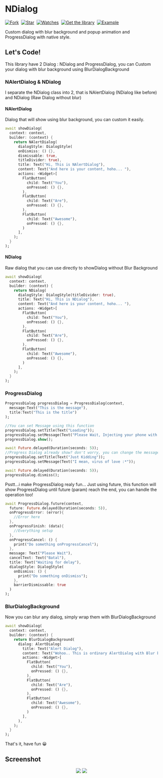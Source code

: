# NDialog 
[![Fork](https://img.shields.io/github/forks/nizwar/ndialog?style=social)](https://github.com/nizwar/ndialog/fork)&nbsp; [![Star](https://img.shields.io/github/stars/nizwar/ndialog?style=social)](https://github.com/nizwar/ndialog/star)&nbsp; [![Watches](https://img.shields.io/github/watchers/nizwar/ndialog?style=social)](https://github.com/nizwar/ndialog/)&nbsp; [![Get the library](https://img.shields.io/badge/Get%20library-pub-blue)](https://pub.dev/packages/ndialog)&nbsp; [![Example](https://img.shields.io/badge/Example-Ex-success)](https://pub.dev/packages/ndialog#-example-tab-)

Custom dialog with blur background and popup animation and ProgressDialog with native style.

## Let's Code!

This library have 2 Dialog : NDialog and ProgressDialog, you can Custom your dialog with blur background using BlurDialogBackground

### NAlertDialog & NDialog 

I separate the NDialog class into 2, that is NAlertDialog (NDialog like before) and NDialog (Raw Dialog without blur)

#### NAlertDialog

Dialog that will show using blur background, you can custom it easily.

``` dart
await showDialog(
  context: context,
  builder: (context) {
    return NAlertDialog(
      dialogStyle: DialogStyle(
      onDismiss: () {},
      dismissable: true,
      titleDivider: true),
      title: Text("Hi, This is NAlertDialog"),
      content: Text("And here is your content, hoho... "), 
      actions: <Widget>[
        FlatButton(
          child: Text("You"),
          onPressed: () {},
        ),
        FlatButton(
          child: Text("Are"),
          onPressed: () {},
        ),
        FlatButton(
          child: Text("Awesome"),
          onPressed: () {},
        )
      ],
    );
  }
);
```

#### NDialog

Raw dialog that you can use directly to showDialog without Blur Background

``` dart
await showDialog(
  context: context,
  builder: (context) {
    return NDialog(
      dialogStyle: DialogStyle(titleDivider: true),
      title: Text("Hi, This is NDialog"),
      content: Text("And here is your content, hoho... "),  
      actions: <Widget>[
        FlatButton(
          child: Text("You"),
          onPressed: () {},
        ),
        FlatButton(
          child: Text("Are"),
          onPressed: () {},
        ),
        FlatButton(
          child: Text("Awesome"),
          onPressed: () {},
        )
      ],
    );
  }
);
```

### ProgressDialog

``` dart
ProgressDialog progressDialog = ProgressDialog(context, 
  message:Text("This is the message"), 
  title:Text("This is the title")
);

//You can set Message using this function
progressDialog.setTitle(Text("Loading"));
progressDialog.setMessage(Text("Please Wait, Injecting your phone with my virus"));
progressDialog.show();

await Future.delayed(Duration(seconds: 5));
//Progress Dialog already show? don't worry, you can change the message :D
progressDialog.setTitle(Text("Just Kidding"));
progressDialog.setMessage(Text("I mean, virus of love :*"));

await Future.delayed(Duration(seconds: 5));
progressDialog.dismiss();
```

Psstt...i make ProgressDialog realy fun...
Just using future, this function will show ProgressDialog until future (param) reach the end, you can handle the operation too!

``` dart
await ProgressDialog.future(context,
  future: Future.delayed(Duration(seconds: 5)),
  onProgressError: (error){
    //Error here
  },
  onProgressFinish: (data){
    //Everything setup
  },
  onProgressCancel: () {
    print("Do something onProgressCancel");
  },
  message: Text("Please Wait"),
  cancelText: Text("Batal"),
  title: Text("Waiting for delay"), 
  dialogStyle: DialogStyle(
    onDismiss: () {
      print("Do something onDismiss");
    },
    barrierDismissable: true
  )
);
```

### BlurDialogBackground

Now you can blur any dialog, simply wrap them with BlurDialogBackground

``` dart
await showDialog(
  context: context,
  builder: (context) {
    return BlurDialogBackground(
      dialog: AlertDialog(
        title: Text("Alert Dialog"),
        content: Text("Wohoo.. This is ordinary AlertDialog with Blur background"),
        actions: <Widget>[
          FlatButton(
            child: Text("You"),
            onPressed: () {},
          ),
          FlatButton(
            child: Text("Are"),
            onPressed: () {},
          ),
          FlatButton(
            child: Text("Awesome"),
            onPressed: () {},
          )
        ],
      ),
    );
  }
);
```

That's it, have fun 😀

## Screenshot

<p align="center">
  <a href="https://1.bp.blogspot.com/-x9i-ZikgprA/XZRHrF1AP5I/AAAAAAAAGyc/ZqqSsHN-_aUOscsTUqn8-I3V6OwBWJDBwCLcBGAsYHQ/s2000/Screenshot_20191002_134440%255B1%255D.jpg"> <img src="https://1.bp.blogspot.com/-x9i-ZikgprA/XZRHrF1AP5I/AAAAAAAAGyc/ZqqSsHN-_aUOscsTUqn8-I3V6OwBWJDBwCLcBGAsYHQ/s320/Screenshot_20191002_134440%255B1%255D.jpg"/></a> 
  <a href="https://1.bp.blogspot.com/-8ybIrlaNxeA/XZrBLCTxE6I/AAAAAAAAGzA/CpRWabOtuTAibsXhu_Oi8ZzjJIQo18X1wCLcBGAsYHQ/s2000/Screenshot_20191007_113509.jpg"> <img src="https://1.bp.blogspot.com/-8ybIrlaNxeA/XZrBLCTxE6I/AAAAAAAAGzA/CpRWabOtuTAibsXhu_Oi8ZzjJIQo18X1wCLcBGAsYHQ/s320/Screenshot_20191007_113509.jpg"/></a>
</p>  

